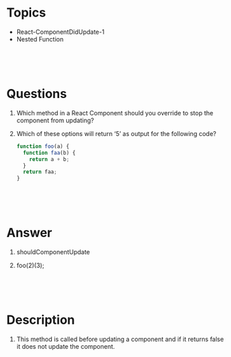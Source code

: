 # Topics

- React-ComponentDidUpdate-1
- Nested Function

&nbsp;

&nbsp;

# Questions

1. Which method in a React Component should you override to stop the component from updating?

2. Which of these options will return ‘5’ as output for the following code?

   ```js
   function foo(a) {
     function faa(b) {
       return a + b;
     }
     return faa;
   }
   ```

&nbsp;

&nbsp;

# Answer

1. shouldComponentUpdate

2. foo(2)(3);

&nbsp;

&nbsp;

# Description

1. This method is called before updating a component and if it returns false it does not update the component.
